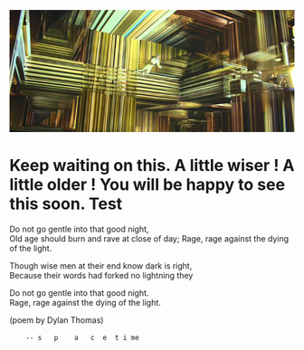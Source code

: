 
![image](interstellar-tesseract.jpg)
# Keep waiting on this. A little wiser ! A little older !  You will be happy to see this soon. Test
Do not go gentle into that good night,  
Old age should burn and rave at close of day;
Rage, rage against the dying of the light.
 
Though wise men at their end know dark is right,  
Because their words had forked no lightning they
 
Do not go gentle into that good night.  
Rage, rage against the dying of the light.

(poem by Dylan Thomas)

        -- s   p    a   c  e  t i me 
